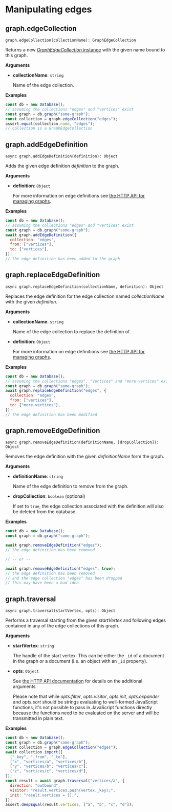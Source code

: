 # Manipulating edges

## graph.edgeCollection

`graph.edgeCollection(collectionName): GraphEdgeCollection`

Returns a new [_GraphEdgeCollection_ instance](EdgeCollection.html) with
the given name bound to this graph.

**Arguments**

- **collectionName**: `string`

  Name of the edge collection.

**Examples**

```js
const db = new Database();
// assuming the collections "edges" and "vertices" exist
const graph = db.graph("some-graph");
const collection = graph.edgeCollection("edges");
assert.equal(collection.name, "edges");
// collection is a GraphEdgeCollection
```

## graph.addEdgeDefinition

`async graph.addEdgeDefinition(definition): Object`

Adds the given edge definition _definition_ to the graph.

**Arguments**

- **definition**: `Object`

  For more information on edge definitions see
  [the HTTP API for managing graphs](https://www.arangodb.com/docs/stable/http/gharial-management.html).

**Examples**

```js
const db = new Database();
// assuming the collections "edges" and "vertices" exist
const graph = db.graph("some-graph");
await graph.addEdgeDefinition({
  collection: "edges",
  from: ["vertices"],
  to: ["vertices"],
});
// the edge definition has been added to the graph
```

## graph.replaceEdgeDefinition

`async graph.replaceEdgeDefinition(collectionName, definition): Object`

Replaces the edge definition for the edge collection named _collectionName_ with
the given _definition_.

**Arguments**

- **collectionName**: `string`

  Name of the edge collection to replace the definition of.

- **definition**: `Object`

  For more information on edge definitions see
  [the HTTP API for managing graphs](https://www.arangodb.com/docs/stable/http/gharial-management.html).

**Examples**

```js
const db = new Database();
// assuming the collections "edges", "vertices" and "more-vertices" exist
const graph = db.graph("some-graph");
await graph.replaceEdgeDefinition("edges", {
  collection: "edges",
  from: ["vertices"],
  to: ["more-vertices"],
});
// the edge definition has been modified
```

## graph.removeEdgeDefinition

`async graph.removeEdgeDefinition(definitionName, [dropCollection]): Object`

Removes the edge definition with the given _definitionName_ form the graph.

**Arguments**

- **definitionName**: `string`

  Name of the edge definition to remove from the graph.

- **dropCollection**: `boolean` (optional)

  If set to `true`, the edge collection associated with the definition will also
  be deleted from the database.

**Examples**

```js
const db = new Database();
const graph = db.graph("some-graph");

await graph.removeEdgeDefinition("edges");
// the edge definition has been removed

// -- or --

await graph.removeEdgeDefinition("edges", true);
// the edge definition has been removed
// and the edge collection "edges" has been dropped
// this may have been a bad idea
```

## graph.traversal

`async graph.traversal(startVertex, opts): Object`

Performs a traversal starting from the given _startVertex_ and following edges
contained in any of the edge collections of this graph.

**Arguments**

- **startVertex**: `string`

  The handle of the start vertex. This can be either the `_id` of a document in
  the graph or a document (i.e. an object with an `_id` property).

- **opts**: `Object`

  See
  [the HTTP API documentation](https://www.arangodb.com/docs/stable/http/traversal.html)
  for details on the additional arguments.

  Please note that while _opts.filter_, _opts.visitor_, _opts.init_,
  _opts.expander_ and _opts.sort_ should be strings evaluating to well-formed
  JavaScript functions, it's not possible to pass in JavaScript functions
  directly because the functions need to be evaluated on the server and will be
  transmitted in plain text.

**Examples**

```js
const db = new Database();
const graph = db.graph("some-graph");
const collection = graph.edgeCollection("edges");
await collection.import([
  ["_key", "_from", "_to"],
  ["x", "vertices/a", "vertices/b"],
  ["y", "vertices/b", "vertices/c"],
  ["z", "vertices/c", "vertices/d"],
]);
const result = await graph.traversal("vertices/a", {
  direction: "outbound",
  visitor: "result.vertices.push(vertex._key);",
  init: "result.vertices = [];",
});
assert.deepEqual(result.vertices, ["a", "b", "c", "d"]);
```
